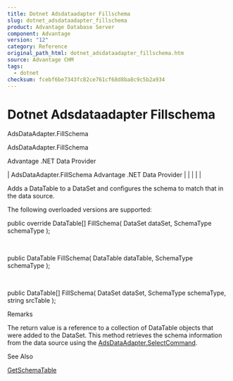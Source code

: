```yaml
---
title: Dotnet Adsdataadapter Fillschema
slug: dotnet_adsdataadapter_fillschema
product: Advantage Database Server
component: Advantage
version: "12"
category: Reference
original_path_html: dotnet_adsdataadapter_fillschema.htm
source: Advantage CHM
tags:
  - dotnet
checksum: fcebf6be7343fc82ce761cf68d8ba8c9c5b2a934
---
```


# Dotnet Adsdataadapter Fillschema

AdsDataAdapter.FillSchema

AdsDataAdapter.FillSchema

Advantage .NET Data Provider

| AdsDataAdapter.FillSchema  Advantage .NET Data Provider |  |  |  |  |

Adds a DataTable to a DataSet and configures the schema to match that in the data source.

The following overloaded versions are supported:

public override DataTable[] FillSchema( DataSet dataSet, SchemaType schemaType );

 

public DataTable FillSchema( DataTable dataTable, SchemaType schemaType );

 

public DataTable[] FillSchema( DataSet dataSet, SchemaType schemaType, string srcTable );

Remarks

The return value is a reference to a collection of DataTable objects that were added to the DataSet. This method retrieves the schema information from the data source using the [AdsDataAdapter.SelectCommand](dotnet_adsdataadapter_selectcommand.md).

See Also

[GetSchemaTable](dotnet_adsdatareader_getschematable.md)
